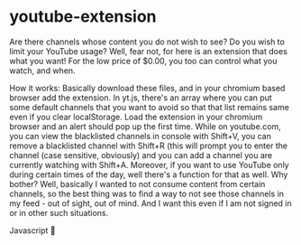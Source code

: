 # youtube-extension
Are there channels whose content you do not wish to see? Do you wish to limit your YouTube usage? Well, fear not, for here is an extension that does what you want! For the low price of $0.00, you too can control what you watch, and when.

How it works:
Basically download these files, and in your chromium based browser add the extension. In yt.js, there's an array where you can put some default channels that you want to avoid so that that list remains same even if you clear localStorage. Load the extension in your chromium browser and an alert should pop up the first time.
While on youtube.com, you can view the blacklisted channels in console with Shift+V, you can remove a blacklisted channel with Shift+R (this will prompt you to enter the channel (case sensitive, obviously) and you can add a channel you are currently watching with Shift+A.
Moreover, if you want to use YouTube only during certain times of the day, well there's a function for that as well.
Why bother? Well, basically I wanted to not consume content from certain channels, so the best thing was to find a way to not see those channels in my feed - out of sight, out of mind. And I want this even if I am not signed in or in other such situations.

Javascript 💯
